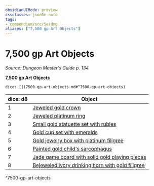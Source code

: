 ```yaml
---
obsidianUIMode: preview
cssclasses: json5e-note
tags:
- compendium/src/5e/dmg
aliases: ["7,500 gp Art Objects"]
---
```

# 7,500 gp Art Objects
*Source: Dungeon Master's Guide p. 134* 

**7,500 gp Art Objects**

`dice: [](7500-gp-art-objects.md#^7500-gp-art-objects)`

| dice: d8 | Object |
|----------|--------|
| 1 | [Jeweled gold crown](/3-Mechanics/CLI/items/jeweled-gold-crown.md) |
| 2 | [Jeweled platinum ring](/3-Mechanics/CLI/items/jeweled-platinum-ring.md) |
| 3 | [Small gold statuette set with rubies](/3-Mechanics/CLI/items/small-gold-statuette-set-with-rubies.md) |
| 4 | [Gold cup set with emeralds](/3-Mechanics/CLI/items/gold-cup-set-with-emeralds.md) |
| 5 | [Gold jewelry box with platinum filigree](/3-Mechanics/CLI/items/gold-jewelry-box-with-platinum-filigree.md) |
| 6 | [Painted gold child's sarcophagus](/3-Mechanics/CLI/items/painted-gold-childs-sarcophagus.md) |
| 7 | [Jade game board with solid gold playing pieces](/3-Mechanics/CLI/items/jade-game-board-with-solid-gold-playing-pieces.md) |
| 8 | [Bejeweled ivory drinking horn with gold filigree](/3-Mechanics/CLI/items/bejeweled-ivory-drinking-horn-with-gold-filigree.md) |
^7500-gp-art-objects